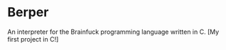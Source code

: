 Berper
======

An interpreter for the Brainfuck programming language written in C. [My first project in C!]
